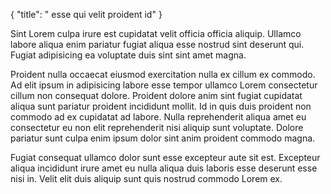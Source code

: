 {
  "title": " esse qui velit proident id"
}

Sint Lorem culpa irure est cupidatat velit officia officia aliquip. Ullamco labore aliqua enim pariatur fugiat aliqua esse nostrud sint deserunt qui. Fugiat adipisicing ea voluptate duis sint sint amet magna.

Proident nulla occaecat eiusmod exercitation nulla ex cillum ex commodo. Ad elit ipsum in adipisicing labore esse tempor ullamco Lorem consectetur cillum non consequat dolore. Proident dolore anim sint fugiat cupidatat aliqua sunt pariatur proident incididunt mollit. Id in quis duis proident non commodo ad ex cupidatat ad labore. Nulla reprehenderit aliqua amet eu consectetur eu non elit reprehenderit nisi aliquip sunt voluptate. Dolore pariatur sunt culpa enim ipsum dolor sint anim proident commodo magna.

Fugiat consequat ullamco dolor sunt esse excepteur aute sit est. Excepteur aliqua incididunt irure amet eu nulla aliqua duis laboris esse deserunt esse nisi in. Velit elit duis aliquip sunt quis nostrud commodo Lorem ex.